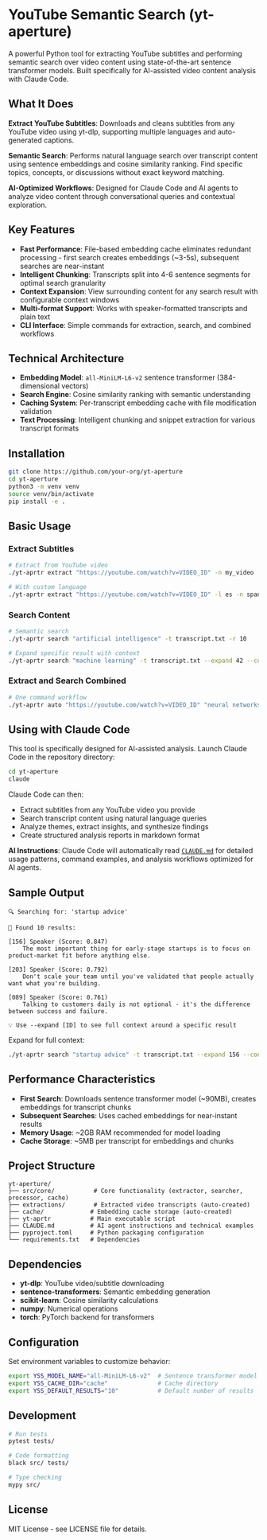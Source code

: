 # YouTube Semantic Search (yt-aperture)

A powerful Python tool for extracting YouTube subtitles and performing semantic search over video content using state-of-the-art sentence transformer models. Built specifically for AI-assisted video content analysis with Claude Code.

## What It Does

**Extract YouTube Subtitles**: Downloads and cleans subtitles from any YouTube video using yt-dlp, supporting multiple languages and auto-generated captions.

**Semantic Search**: Performs natural language search over transcript content using sentence embeddings and cosine similarity ranking. Find specific topics, concepts, or discussions without exact keyword matching.

**AI-Optimized Workflows**: Designed for Claude Code and AI agents to analyze video content through conversational queries and contextual exploration.

## Key Features

- **Fast Performance**: File-based embedding cache eliminates redundant processing - first search creates embeddings (~3-5s), subsequent searches are near-instant
- **Intelligent Chunking**: Transcripts split into 4-6 sentence segments for optimal search granularity
- **Context Expansion**: View surrounding content for any search result with configurable context windows
- **Multi-format Support**: Works with speaker-formatted transcripts and plain text
- **CLI Interface**: Simple commands for extraction, search, and combined workflows

## Technical Architecture

- **Embedding Model**: `all-MiniLM-L6-v2` sentence transformer (384-dimensional vectors)
- **Search Engine**: Cosine similarity ranking with semantic understanding
- **Caching System**: Per-transcript embedding cache with file modification validation
- **Text Processing**: Intelligent chunking and snippet extraction for various transcript formats

## Installation

```bash
git clone https://github.com/your-org/yt-aperture
cd yt-aperture
python3 -m venv venv
source venv/bin/activate
pip install -e .
```

## Basic Usage

### Extract Subtitles
```bash
# Extract from YouTube video
./yt-aprtr extract "https://youtube.com/watch?v=VIDEO_ID" -n my_video

# With custom language
./yt-aprtr extract "https://youtube.com/watch?v=VIDEO_ID" -l es -n spanish_video
```

### Search Content
```bash
# Semantic search
./yt-aprtr search "artificial intelligence" -t transcript.txt -r 10

# Expand specific result with context
./yt-aprtr search "machine learning" -t transcript.txt --expand 42 --context 3
```

### Extract and Search Combined
```bash
# One command workflow
./yt-aprtr auto "https://youtube.com/watch?v=VIDEO_ID" "neural networks" -n interview -r 15
```

## Using with Claude Code

This tool is specifically designed for AI-assisted analysis. Launch Claude Code in the repository directory:

```bash
cd yt-aperture
claude
```

Claude Code can then:
- Extract subtitles from any YouTube video you provide
- Search transcript content using natural language queries
- Analyze themes, extract insights, and synthesize findings
- Create structured analysis reports in markdown format

**AI Instructions**: Claude Code will automatically read [`CLAUDE.md`](./CLAUDE.md) for detailed usage patterns, command examples, and analysis workflows optimized for AI agents.

## Sample Output

```
🔍 Searching for: 'startup advice'

🎯 Found 10 results:

[156] Speaker (Score: 0.847)
    The most important thing for early-stage startups is to focus on product-market fit before anything else.

[203] Speaker (Score: 0.792)
    Don't scale your team until you've validated that people actually want what you're building.

[089] Speaker (Score: 0.761)
    Talking to customers daily is not optional - it's the difference between success and failure.

💡 Use --expand [ID] to see full context around a specific result
```

Expand for full context:
```bash
./yt-aprtr search "startup advice" -t transcript.txt --expand 156 --context 2
```

## Performance Characteristics

- **First Search**: Downloads sentence transformer model (~90MB), creates embeddings for transcript chunks
- **Subsequent Searches**: Uses cached embeddings for near-instant results
- **Memory Usage**: ~2GB RAM recommended for model loading
- **Cache Storage**: ~5MB per transcript for embeddings and chunks

## Project Structure

```
yt-aperture/
├── src/core/           # Core functionality (extractor, searcher, processor, cache)
├── extractions/        # Extracted video transcripts (auto-created)
├── cache/             # Embedding cache storage (auto-created)
├── yt-aprtr           # Main executable script
├── CLAUDE.md          # AI agent instructions and technical examples
├── pyproject.toml     # Python packaging configuration
└── requirements.txt   # Dependencies
```

## Dependencies

- **yt-dlp**: YouTube video/subtitle downloading
- **sentence-transformers**: Semantic embedding generation  
- **scikit-learn**: Cosine similarity calculations
- **numpy**: Numerical operations
- **torch**: PyTorch backend for transformers

## Configuration

Set environment variables to customize behavior:
```bash
export YSS_MODEL_NAME="all-MiniLM-L6-v2"  # Sentence transformer model
export YSS_CACHE_DIR="cache"              # Cache directory
export YSS_DEFAULT_RESULTS="10"           # Default number of results
```

## Development

```bash
# Run tests
pytest tests/

# Code formatting
black src/ tests/

# Type checking  
mypy src/
```

## License

MIT License - see LICENSE file for details.